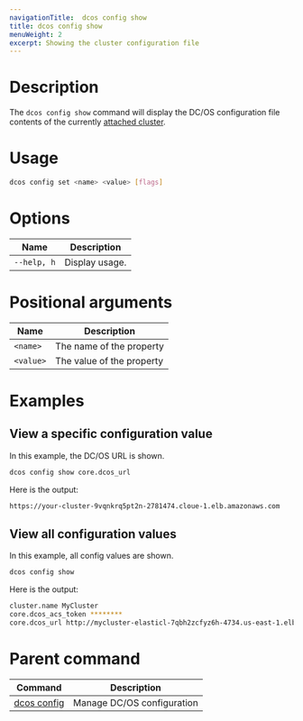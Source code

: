 ```yaml
---
navigationTitle:  dcos config show
title: dcos config show
menuWeight: 2
excerpt: Showing the cluster configuration file
---
```


# Description

The `dcos config show` command will display the DC/OS configuration file contents of the currently [attached cluster](/mesosphere/dcos/1.13/cli/command-reference/dcos-cluster/dcos-cluster-attach/).

# Usage

```bash
dcos config set <name> <value> [flags]
```
# Options

| Name |  Description |
|---------|-------------|
| `--help, h`   |   Display usage. |

# Positional arguments

| Name |  Description |
|---------|-------------|
| `<name>`   |  The name of the property |
| `<value>` | The value of the property |



# Examples

## View a specific configuration value

In this example, the DC/OS URL is shown.

```bash
dcos config show core.dcos_url
```

Here is the output:

```bash
https://your-cluster-9vqnkrq5pt2n-2781474.cloue-1.elb.amazonaws.com
```

## View all configuration values

In this example, all config values are shown.

```bash
dcos config show
```

Here is the output:

```bash
cluster.name MyCluster
core.dcos_acs_token ********
core.dcos_url http://mycluster-elasticl-7qbh2zcfyz6h-4734.us-east-1.elb.amazonaws.com
```

# Parent command

| Command | Description |
|---------|-------------|
| [dcos config](/mesosphere/dcos/1.13/cli/command-reference/dcos-config/) |  Manage DC/OS configuration |
